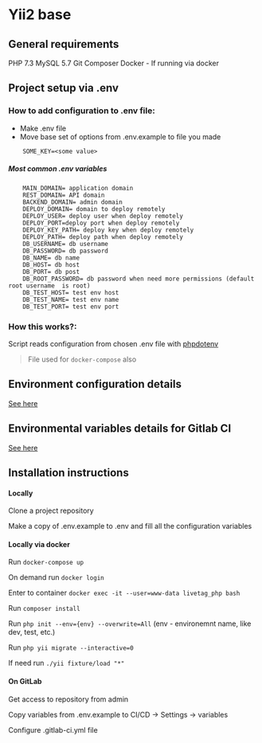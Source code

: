 Yii2 base
=====

General requirements
-------------------
PHP 7.3
MySQL 5.7
Git
Composer
Docker - If running via docker


Project setup via .env
-------------------

### How to add configuration to .env file:
* Make .env file
* Move base set of options from .env.example to file you made
```
    SOME_KEY=<some value>
```
##### Most common .env variables
```
    MAIN_DOMAIN= application domain
    REST_DOMAIN= API domain
    BACKEND_DOMAIN= admin domain
    DEPLOY_DOMAIN= domain to deploy remotely
    DEPLOY_USER= deploy user when deploy remotely
    DEPLOY_PORT=deploy port when deploy remotely
    DEPLOY_KEY_PATH= deploy key when deploy remotely
    DEPLOY_PATH= deploy path when deploy remotely
    DB_USERNAME= db username
    DB_PASSWORD= db password
    DB_NAME= db name
    DB_HOST= db host
    DB_PORT= db post
    DB_ROOT_PASSWORD= db password when need more permissions (default root username  is root)
    DB_TEST_HOST= test env host
    DB_TEST_NAME= test env name
    DB_TEST_PORT= test env port

```


### How this works?:
 Script reads configuration from chosen .env file with [phpdotenv](https://github.com/vlucas/phpdotenv)

> File used for `docker-compose` also

Environment configuration details
-------------------
[See here](dev/README.md)

Environmental variables details for Gitlab CI
-------------------
[See here](.gitlab-ci/README.md)

Installation instructions
-------------------

#### Locally

Clone a project repository

Make a copy of .env.example to .env and fill all the configuration variables

#### Locally via docker

Run `docker-compose up`

On demand run `docker login`

Enter to container `docker exec -it --user=www-data livetag_php bash`

Run `composer install`

Run `php init --env={env} --overwrite=All` (env - environemnt name, like dev, test, etc.)

Run `php yii migrate --interactive=0`

If need run `./yii fixture/load "*"`

#### On GitLab

Get access to repository from admin

Copy variables from .env.example to CI/CD -> Settings -> variables

Configure .gitlab-ci.yml file

